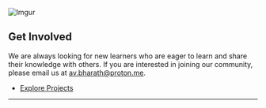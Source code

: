 ![Imgur](https://i.imgur.com/xeED8gg.png)

## Get Involved

We are always looking for new learners who are eager to learn and share their knowledge with others. If you are interested in joining our community, please email us at [av.bharath@proton.me](mailto:av.bharath@proton.me).


- [Explore Projects](https://github.com/orgs/learn-hands-on/repositories)

---